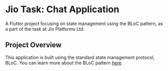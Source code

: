 # Jio Task: Chat Application
A  Flutter project focusing on state management using the BLoC pattern, as a part of the task at Jio Platforms Ltd.

## Project Overview
This application is built using the standard state management protocol, BLoC. You can learn more about the BLoC pattern [here](https://pub.dev/packages/flutter_bloc).

